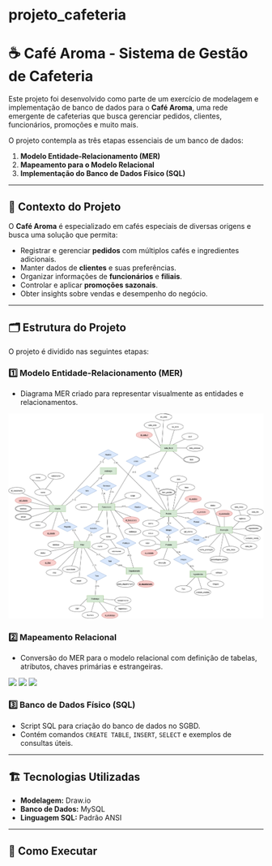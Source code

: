 # projeto_cafeteria

# ☕ Café Aroma - Sistema de Gestão de Cafeteria  

Este projeto foi desenvolvido como parte de um exercício de modelagem e implementação de banco de dados para o **Café Aroma**, uma rede emergente de cafeterias que busca gerenciar pedidos, clientes, funcionários, promoções e muito mais.  

O projeto contempla as três etapas essenciais de um banco de dados:  
1. **Modelo Entidade-Relacionamento (MER)**  
2. **Mapeamento para o Modelo Relacional**  
3. **Implementação do Banco de Dados Físico (SQL)**  

---

## 📌 Contexto do Projeto
O **Café Aroma** é especializado em cafés especiais de diversas origens e busca uma solução que permita:  
- Registrar e gerenciar **pedidos** com múltiplos cafés e ingredientes adicionais.  
- Manter dados de **clientes** e suas preferências.  
- Organizar informações de **funcionários** e **filiais**.  
- Controlar e aplicar **promoções sazonais**.  
- Obter insights sobre vendas e desempenho do negócio.  

---

## 🗂 Estrutura do Projeto
O projeto é dividido nas seguintes etapas:  

### 1️⃣ **Modelo Entidade-Relacionamento (MER)**  
- Diagrama MER criado para representar visualmente as entidades e relacionamentos.

![Alt text](https://raw.githubusercontent.com/gababreu00/projeto_cafeteria/refs/heads/main/img/MER%20Cafe%20Aroma%20-%20Gabriel%20Abreu.drawio.png)

### 2️⃣ **Mapeamento Relacional**  
- Conversão do MER para o modelo relacional com definição de tabelas, atributos, chaves primárias e estrangeiras.  

![](https://raw.githubusercontent.com/gababreu00/projeto_cafeteria/refs/heads/main/img/Mapeamento%20Caf%C3%A9%20Aroma1%20v2.png)
![](https://raw.githubusercontent.com/gababreu00/projeto_cafeteria/refs/heads/main/img/Mapeamento%20Caf%C3%A9%20Aroma%202%20v2.png)
![](https://github.com/gababreu00/projeto_cafeteria/blob/main/img/Mapeamento%20Caf%C3%A9%20Aroma%203.png)

### 3️⃣ **Banco de Dados Físico (SQL)**  
- Script SQL para criação do banco de dados no SGBD.  
- Contém comandos `CREATE TABLE`, `INSERT`, `SELECT` e exemplos de consultas úteis.

---

## 🏗 Tecnologias Utilizadas
- **Modelagem:** Draw.io
- **Banco de Dados:** MySQL  
- **Linguagem SQL:** Padrão ANSI  

---

## 🚀 Como Executar
